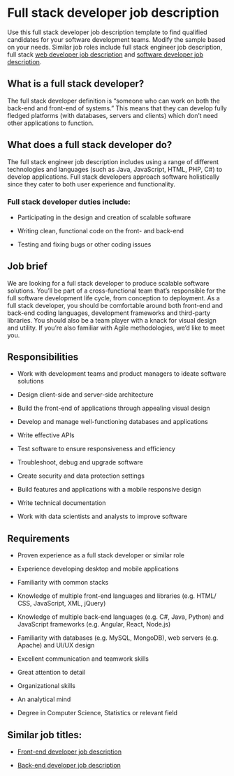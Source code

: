 # Full stack developer job description
Use this full stack developer job description template to find qualified candidates for your software development teams. Modify the sample based on your needs. Similar job roles include full stack engineer job description, full stack <a href="https://resources.workable.com/web-developer-job-description">web developer job description</a> and <a href="https://resources.workable.com/software-developer-job-description">software developer job description</a>.


## What is a full stack developer?
The full stack developer definition is “someone who can work on both the back-end and front-end of systems.” This means that they can develop fully fledged platforms (with databases, servers and clients) which don’t need other applications to function.


## What does a full stack developer do?
The full stack engineer job description includes using a range of different technologies and languages (such as Java, JavaScript, HTML, PHP, C#) to develop applications. Full stack developers approach software holistically since they cater to both user experience and functionality.
### Full stack developer duties include:
* Participating in the design and creation of scalable software

* Writing clean, functional code on the front- and back-end

* Testing and fixing bugs or other coding issues



## Job brief

We are looking for a full stack developer to produce scalable software solutions. You’ll be part of a cross-functional team that’s responsible for the full software development life cycle, from conception to deployment.
As a full stack developer, you should be comfortable around both front-end and back-end coding languages, development frameworks and third-party libraries. You should also be a team player with a knack for visual design and utility.
If you’re also familiar with Agile methodologies, we’d like to meet you.


## Responsibilities

* Work with development teams and product managers to ideate software solutions

* Design client-side and server-side architecture

* Build the front-end of applications through appealing visual design

* Develop and manage well-functioning databases and applications

* Write effective APIs

* Test software to ensure responsiveness and efficiency

* Troubleshoot, debug and upgrade software

* Create security and data protection settings

* Build features and applications with a mobile responsive design

* Write technical documentation

* Work with data scientists and analysts to improve software


## Requirements

* Proven experience as a full stack developer or similar role

* Experience developing desktop and mobile applications

* Familiarity with common stacks

* Knowledge of multiple front-end languages and libraries (e.g. HTML/ CSS, JavaScript, XML, jQuery)

* Knowledge of multiple back-end languages (e.g. C#, Java, Python) and JavaScript frameworks (e.g. Angular, React, Node.js)

* Familiarity with databases (e.g. MySQL, MongoDB), web servers (e.g. Apache) and UI/UX design

* Excellent communication and teamwork skills

* Great attention to detail

* Organizational skills

* An analytical mind

* Degree in Computer Science, Statistics or relevant field

## Similar job titles:
* <a href="https://resources.workable.com/front-end-developer-job-description">Front-end developer job description</a>

* <a href="https://resources.workable.com/back-end-developer-job-description">Back-end developer job description</a>
